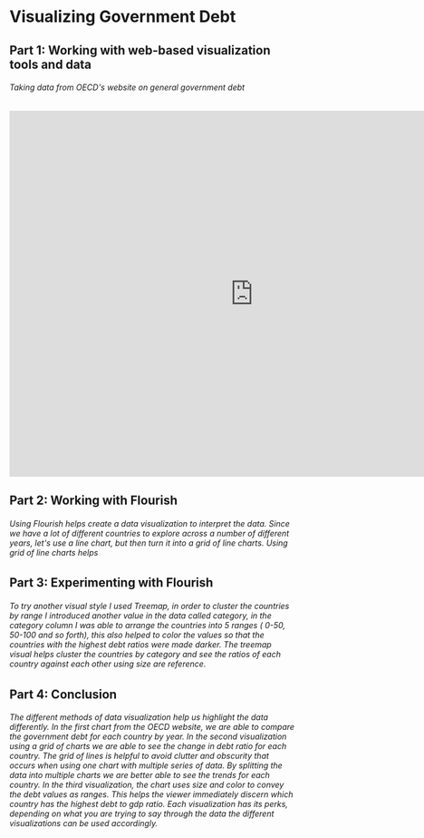 
# Visualizing Government Debt

## Part 1: Working with web-based visualization tools and data

###### Taking data from OECD's website on general government debt

<iframe src="https://data.oecd.org/chart/6SmN" width="860" height="645" style="border: 0" mozallowfullscreen="true" webkitallowfullscreen="true" allowfullscreen="true"><a href="https://data.oecd.org/chart/6SmN" target="_blank">OECD Chart: General government debt, Total, % of GDP, Annual, 2021</a></iframe>


## Part 2: Working with Flourish
###### Using Flourish helps create a data visualization to interpret the data. Since we have a lot of different countries to explore across a number of different years, let's use a line chart, but then turn it into a grid of line charts. Using grid of line charts helps

<div class="flourish-embed flourish-chart" data-src="visualisation/11722389"><script src="https://public.flourish.studio/resources/embed.js"></script></div>

## Part 3: Experimenting with Flourish

###### To try another visual style I used Treemap, in order to cluster the countries by range I introduced another value in the data called category, in the category column I was able to arrange the countries into 5 ranges ( 0-50, 50-100 and so forth), this also helped to color the values so that the countries with the highest debt ratios were made darker. The treemap visual helps cluster the countries by category and see the ratios of each country against each other using size are reference. 

<div class="flourish-embed flourish-hierarchy" data-src="visualisation/11736712"><script src="https://public.flourish.studio/resources/embed.js"></script></div>


## Part 4: Conclusion
###### The different methods of data visualization help us highlight the data differently. In the first chart from the OECD website, we are able to compare the government debt for each country by year. In the second visualization using a grid of charts we are able to see the change in debt ratio for each country. The grid of lines is helpful to avoid clutter and obscurity that occurs when using one chart with multiple series of data. By splitting the data into multiple charts we are better able to see the trends for each country. In the third visualization, the chart uses size and color to convey the debt values as ranges. This helps the viewer immediately discern which country has the highest debt to gdp ratio. Each visualization has its perks, depending on what you are trying to say through the data the different visualizations can be used accordingly.





